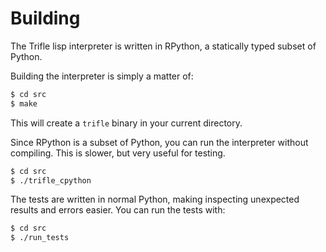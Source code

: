 # Building

The Trifle lisp interpreter is written in RPython, a statically typed
subset of Python.

Building the interpreter is simply a matter of:

```bash
$ cd src
$ make
```

This will create a `trifle` binary in your current directory.

Since RPython is a subset of Python, you can run the interpreter
without compiling. This is slower, but very useful for testing.

```bash
$ cd src
$ ./trifle_cpython
```

The tests are written in normal Python, making inspecting unexpected
results and errors easier. You can run the tests with:

```bash
$ cd src
$ ./run_tests
```
